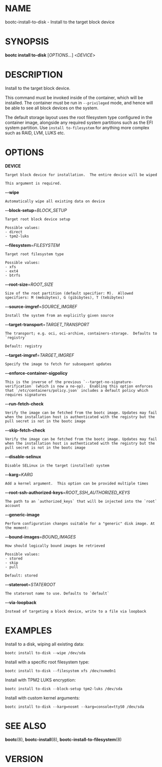 # NAME

bootc-install-to-disk - Install to the target block device

# SYNOPSIS

**bootc install to-disk** \[*OPTIONS...*\] <*DEVICE*>

# DESCRIPTION

Install to the target block device.

This command must be invoked inside of the container, which will be
installed. The container must be run in `--privileged` mode, and
hence will be able to see all block devices on the system.

The default storage layout uses the root filesystem type configured in
the container image, alongside any required system partitions such as
the EFI system partition. Use `install to-filesystem` for anything
more complex such as RAID, LVM, LUKS etc.

# OPTIONS

<!-- BEGIN GENERATED OPTIONS -->
**DEVICE**

    Target block device for installation.  The entire device will be wiped

    This argument is required.

**--wipe**

    Automatically wipe all existing data on device

**--block-setup**=*BLOCK_SETUP*

    Target root block device setup

    Possible values:
    - direct
    - tpm2-luks

**--filesystem**=*FILESYSTEM*

    Target root filesystem type

    Possible values:
    - xfs
    - ext4
    - btrfs

**--root-size**=*ROOT_SIZE*

    Size of the root partition (default specifier: M).  Allowed specifiers: M (mebibytes), G (gibibytes), T (tebibytes)

**--source-imgref**=*SOURCE_IMGREF*

    Install the system from an explicitly given source

**--target-transport**=*TARGET_TRANSPORT*

    The transport; e.g. oci, oci-archive, containers-storage.  Defaults to `registry`

    Default: registry

**--target-imgref**=*TARGET_IMGREF*

    Specify the image to fetch for subsequent updates

**--enforce-container-sigpolicy**

    This is the inverse of the previous `--target-no-signature-verification` (which is now a no-op).  Enabling this option enforces that `/etc/containers/policy.json` includes a default policy which requires signatures

**--run-fetch-check**

    Verify the image can be fetched from the bootc image. Updates may fail when the installation host is authenticated with the registry but the pull secret is not in the bootc image

**--skip-fetch-check**

    Verify the image can be fetched from the bootc image. Updates may fail when the installation host is authenticated with the registry but the pull secret is not in the bootc image

**--disable-selinux**

    Disable SELinux in the target (installed) system

**--karg**=*KARG*

    Add a kernel argument.  This option can be provided multiple times

**--root-ssh-authorized-keys**=*ROOT_SSH_AUTHORIZED_KEYS*

    The path to an `authorized_keys` that will be injected into the `root` account

**--generic-image**

    Perform configuration changes suitable for a "generic" disk image. At the moment:

**--bound-images**=*BOUND_IMAGES*

    How should logically bound images be retrieved

    Possible values:
    - stored
    - skip
    - pull

    Default: stored

**--stateroot**=*STATEROOT*

    The stateroot name to use. Defaults to `default`

**--via-loopback**

    Instead of targeting a block device, write to a file via loopback

<!-- END GENERATED OPTIONS -->

# EXAMPLES

Install to a disk, wiping all existing data:

    bootc install to-disk --wipe /dev/sda

Install with a specific root filesystem type:

    bootc install to-disk --filesystem xfs /dev/nvme0n1

Install with TPM2 LUKS encryption:

    bootc install to-disk --block-setup tpm2-luks /dev/sda

Install with custom kernel arguments:

    bootc install to-disk --karg=nosmt --karg=console=ttyS0 /dev/sda

# SEE ALSO

**bootc**(8), **bootc-install**(8), **bootc-install-to-filesystem**(8)

# VERSION

<!-- VERSION PLACEHOLDER -->
